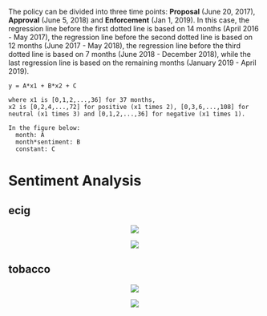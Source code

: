 The policy can be divided into three time points: **Proposal** (June 20, 2017), **Approval** (June 5, 2018) and **Enforcement** (Jan 1, 2019). In this case, the regression line before the first dotted line is based on 14 months (April 2016 - May 2017), the regression line before the second dotted line is based on 12 months (June 2017 - May 2018), the regression line before the third dotted line is based on 7 months (June 2018 - December 2018), while the last regression line is based on the remaining months (January 2019 - April 2019).

```
y = A*x1 + B*x2 + C

where x1 is [0,1,2,...,36] for 37 months,
x2 is [0,2,4,...,72] for positive (x1 times 2), [0,3,6,...,108] for neutral (x1 times 3) and [0,1,2,...,36] for negative (x1 times 1).

In the figure below:
  month: A
  month*sentiment: B
  constant: C
```



# Sentiment Analysis

## ecig


<p align="center">
  <img src="https://github.com/meettyj/Alcohol-on-Twitter/raw/master/juliana/figures/screenshots/EX1_regression_3years_2covariate/sentiment_propotion_ecig_vader_description.png" />
</p>

<p align="center">
  <img src="https://github.com/meettyj/Alcohol-on-Twitter/raw/master/juliana/figures/screenshots/EX1_regression_3years_2covariate/sentiment_propotion_ecig_vader.png" />
</p>



## tobacco

<p align="center">
  <img src="https://github.com/meettyj/Alcohol-on-Twitter/raw/master/juliana/figures/screenshots/EX1_regression_3years_2covariate/sentiment_propotion_tobacco_vader_description.png" />
</p>

<p align="center">
  <img src="https://github.com/meettyj/Alcohol-on-Twitter/raw/master/juliana/figures/screenshots/EX1_regression_3years_2covariate/sentiment_propotion_tobacco_vader.png" />
</p>

